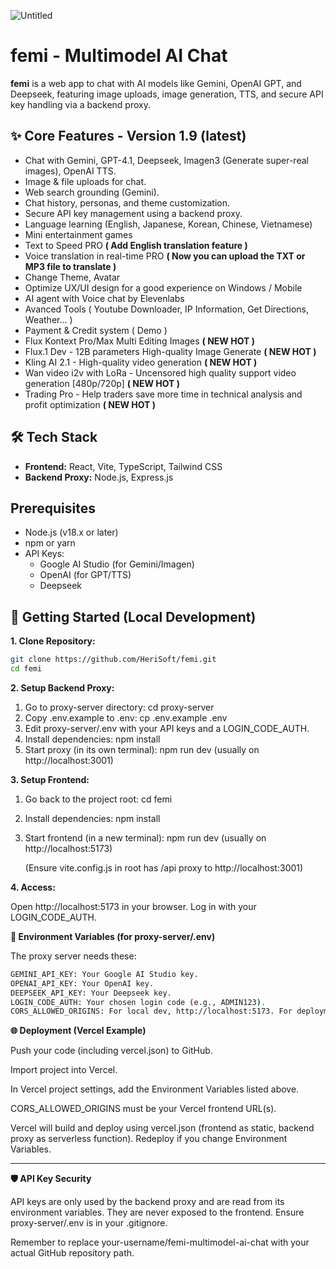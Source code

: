 ![Untitled](https://github.com/user-attachments/assets/0be0d945-e609-4237-aa84-ce0a05791a06)


# femi - Multimodel AI Chat

**femi** is a web app to chat with AI models like Gemini, OpenAI GPT, and Deepseek, featuring image uploads, image generation, TTS, and secure API key handling via a backend proxy.

## ✨ Core Features - Version 1.9 (latest)

*   Chat with Gemini, GPT-4.1, Deepseek, Imagen3 (Generate super-real images), OpenAI TTS.
*   Image & file uploads for chat.
*   Web search grounding (Gemini).
*   Chat history, personas, and theme customization.
*   Secure API key management using a backend proxy.
*   Language learning (English, Japanese, Korean, Chinese, Vietnamese)
*   Mini entertainment games
*   Text to Speed PRO **( Add English translation feature )**
*   Voice translation in real-time PRO **( Now you can upload the TXT or MP3 file to translate )**
*   Change Theme, Avatar
*   Optimize UX/UI design for a good experience on Windows / Mobile
*   AI agent with Voice chat by Elevenlabs
*   Avanced Tools ( Youtube Downloader, IP Information, Get Directions, Weather... )
*   Payment & Credit system ( Demo )
*   Flux Kontext Pro/Max Multi Editing Images **( NEW HOT )**
*   Flux.1 Dev - 12B parameters High-quality Image Generate **( NEW HOT )**
*   Kling AI 2.1 - High-quality video generation **( NEW HOT )**
*   Wan video i2v with LoRa - Uncensored high quality support video generation [480p/720p] **( NEW HOT )** 
*   Trading Pro - Help traders save more time in technical analysis and profit optimization **( NEW HOT )**

## 🛠️ Tech Stack

*   **Frontend:** React, Vite, TypeScript, Tailwind CSS
*   **Backend Proxy:** Node.js, Express.js

## Prerequisites

*   Node.js (v18.x or later)
*   npm or yarn
*   API Keys:
    *   Google AI Studio (for Gemini/Imagen)
    *   OpenAI (for GPT/TTS)
    *   Deepseek

## 🚀 Getting Started (Local Development)

**1. Clone Repository:**

```bash
git clone https://github.com/HeriSoft/femi.git
cd femi
```

**2. Setup Backend Proxy:**

1. Go to proxy-server directory: cd proxy-server
2. Copy .env.example to .env: cp .env.example .env
3. Edit proxy-server/.env with your API keys and a LOGIN_CODE_AUTH.
4. Install dependencies: npm install
5. Start proxy (in its own terminal): npm run dev (usually on http://localhost:3001)

**3. Setup Frontend:**

1. Go back to the project root: cd femi
2. Install dependencies: npm install
3. Start frontend (in a new terminal): npm run dev (usually on http://localhost:5173)
   
   (Ensure vite.config.js in root has /api proxy to http://localhost:3001)

**4. Access:**

Open http://localhost:5173 in your browser. Log in with your LOGIN_CODE_AUTH.

**🔑 Environment Variables (for proxy-server/.env)**

The proxy server needs these:
```bash
GEMINI_API_KEY: Your Google AI Studio key.
OPENAI_API_KEY: Your OpenAI key.
DEEPSEEK_API_KEY: Your Deepseek key.
LOGIN_CODE_AUTH: Your chosen login code (e.g., ADMIN123).
CORS_ALLOWED_ORIGINS: For local dev, http://localhost:5173. For deployment, your Vercel frontend URL.
```

**🌐 Deployment (Vercel Example)**

Push your code (including vercel.json) to GitHub.

Import project into Vercel.

In Vercel project settings, add the Environment Variables listed above.

CORS_ALLOWED_ORIGINS must be your Vercel frontend URL(s).

Vercel will build and deploy using vercel.json (frontend as static, backend proxy as serverless function). Redeploy if you change Environment Variables.
______________________________________________
**🛡️ API Key Security**

API keys are only used by the backend proxy and are read from its environment variables. They are never exposed to the frontend. Ensure proxy-server/.env is in your .gitignore.

Remember to replace your-username/femi-multimodel-ai-chat with your actual GitHub repository path.
